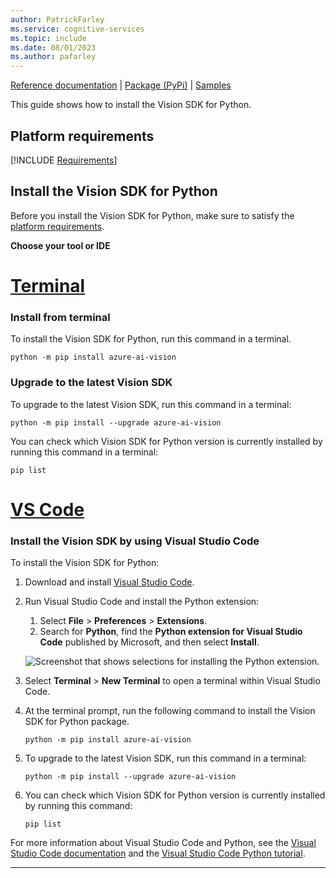 ```yaml
---
author: PatrickFarley
ms.service: cognitive-services
ms.topic: include
ms.date: 08/01/2023
ms.author: pafarley
---
```


[Reference documentation](/python/api/azure-ai-vision) | [Package (PyPi)](https://pypi.org/project/azure-ai-vision/) | [Samples](https://github.com/Azure-Samples/azure-ai-vision-sdk)

This guide shows how to install the Vision SDK for Python.

## Platform requirements

[!INCLUDE [Requirements](python-requirements.md)]

## Install the Vision SDK for Python

Before you install the Vision SDK for Python, make sure to satisfy the [platform requirements](#platform-requirements).

**Choose your tool or IDE**

# [Terminal](#tab/terminal)

### Install from terminal

To install the Vision SDK for Python, run this command in a terminal.

```console
python -m pip install azure-ai-vision
```

### Upgrade to the latest Vision SDK

To upgrade to the latest Vision SDK, run this command in a terminal:

```console
python -m pip install --upgrade azure-ai-vision
```

You can check which Vision SDK for Python version is currently installed by running this command in a terminal:

```console
pip list
```

# [VS Code](#tab/vscode)

### Install the Vision SDK by using Visual Studio Code

To install the Vision SDK for Python:

1. Download and install [Visual Studio Code](https://code.visualstudio.com/Download).
1. Run Visual Studio Code and install the Python extension:

   1. Select **File** > **Preferences** > **Extensions**. 
   1. Search for **Python**, find the **Python extension for Visual Studio Code** published by Microsoft, and then select **Install**.

   ![Screenshot that shows selections for installing the Python extension.](~/articles/ai-services/speech-service/media/sdk/qs-python-vscode-python-extension.png)

1. Select **Terminal** > **New Terminal** to open a terminal within Visual Studio Code. 
1. At the terminal prompt, run the following command to install the Vision SDK for Python package. 
    ```console
    python -m pip install azure-ai-vision
    ```

1. To upgrade to the latest Vision SDK, run this command in a terminal:
    ```console
    python -m pip install --upgrade azure-ai-vision
    ```

1. You can check which Vision SDK for Python version is currently installed by running this command:
    ```console
    pip list
    ```

For more information about Visual Studio Code and Python, see the [Visual Studio Code documentation](https://code.visualstudio.com/docs) and the [Visual Studio Code Python tutorial](https://code.visualstudio.com/docs/python/python-tutorial).

---

